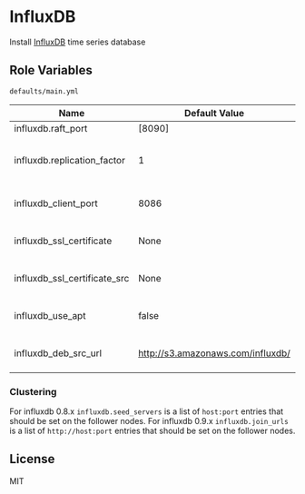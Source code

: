 # InfluxDB

Install [InfluxDB](http://influxdb.org/) time series database

## Role Variables

`defaults/main.yml`

| Name                        | Default Value | Description                                                      |
|-----------------------------|---------------|------------------------------------------------------------------|
| influxdb.raft_port          | [8090]        | Port used for raft                                               |
| influxdb.replication_factor | 1             | How many servers in the cluster should have a copy of each shard |
| influxdb_client_port        | 8086          | The port for influxdb client connections                         |
| influxdb_ssl_certificate    | None          | If defined the influxdb_client_port will be set to SSL           |
| influxdb_ssl_certificate_src| None          | If defined the file at this location wil be copied to the host   |
| influxdb_use_apt            | false         | If true apt will be used to install influxdb                     |
| influxdb_deb_src_url        | http://s3.amazonaws.com/influxdb/ | If not using apt the url base to pull the deb from |

### Clustering
For influxdb 0.8.x `influxdb.seed_servers` is a list of `host:port` entries that should be set on the follower nodes.
For influxdb 0.9.x `influxdb.join_urls` is a list of `http://host:port` entries that should be set on the follower nodes.

## License

MIT
